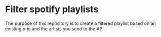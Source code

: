 # Filter spotify playlists

The purpose of this repository is to create a filtered playlist based on an existing one and the artists you send to the API.
